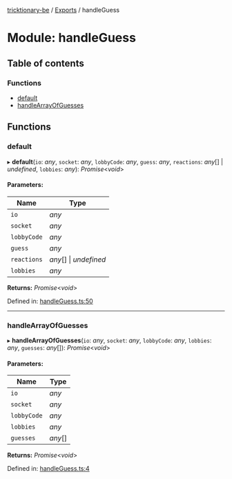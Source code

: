 [tricktionary-be](../README.md) / [Exports](../modules.md) / handleGuess

# Module: handleGuess

## Table of contents

### Functions

- [default](handleguess.md#default)
- [handleArrayOfGuesses](handleguess.md#handlearrayofguesses)

## Functions

### default

▸ **default**(`io`: *any*, `socket`: *any*, `lobbyCode`: *any*, `guess`: *any*, `reactions`: *any*[] \| *undefined*, `lobbies`: *any*): *Promise*<*void*\>

#### Parameters:

Name | Type |
------ | ------ |
`io` | *any* |
`socket` | *any* |
`lobbyCode` | *any* |
`guess` | *any* |
`reactions` | *any*[] \| *undefined* |
`lobbies` | *any* |

**Returns:** *Promise*<*void*\>

Defined in: [handleGuess.ts:50](https://github.com/story-squad/tricktionary-be/blob/f7b04cb/src/sockets/handleGuess.ts#L50)

___

### handleArrayOfGuesses

▸ **handleArrayOfGuesses**(`io`: *any*, `socket`: *any*, `lobbyCode`: *any*, `lobbies`: *any*, `guesses`: *any*[]): *Promise*<*void*\>

#### Parameters:

Name | Type |
------ | ------ |
`io` | *any* |
`socket` | *any* |
`lobbyCode` | *any* |
`lobbies` | *any* |
`guesses` | *any*[] |

**Returns:** *Promise*<*void*\>

Defined in: [handleGuess.ts:4](https://github.com/story-squad/tricktionary-be/blob/f7b04cb/src/sockets/handleGuess.ts#L4)
